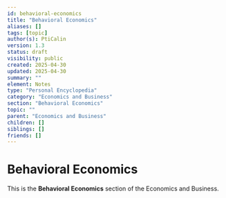 ```yaml
---
id: behavioral-economics
title: "Behavioral Economics"
aliases: []
tags: [topic]
author(s): PtiCalin
version: 1.3
status: draft
visibility: public
created: 2025-04-30
updated: 2025-04-30
summary: ""
element: Notes
type: "Personal Encyclopedia"
category: "Economics and Business"
section: "Behavioral Economics"
topic: ""
parent: "Economics and Business"
children: []
siblings: []
friends: []
---
```

# Behavioral Economics

This is the **Behavioral Economics** section of the Economics and Business.
